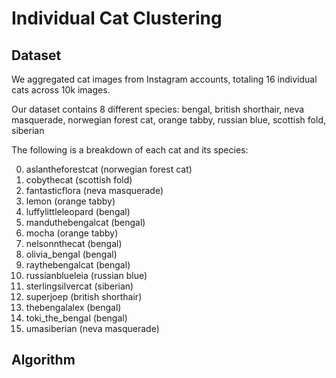 # Individual Cat Clustering

## Dataset
We aggregated cat images from Instagram accounts, totaling 16 individual cats across 10k images.

Our dataset contains 8 different species: bengal, british shorthair, neva masquerade, norwegian forest cat, orange tabby, russian blue, scottish fold, siberian

The following is a breakdown of each cat and its species:

0. aslantheforestcat (norwegian forest cat)
1. cobythecat (scottish fold)
2. fantasticflora (neva masquerade)
3. lemon  (orange tabby)
4. luffylittleleopard (bengal)
5. manduthebengalcat (bengal)
6. mocha (orange tabby)
7. nelsonnthecat (bengal)
8. olivia_bengal (bengal)
9. raythebengalcat (bengal)
10. russianblueleia (russian blue)
11. sterlingsilvercat (siberian)
12. superjoep (british shorthair)
13. thebengalalex (bengal)
14. toki_the_bengal (bengal)
15. umasiberian (neva masquerade)

## Algorithm